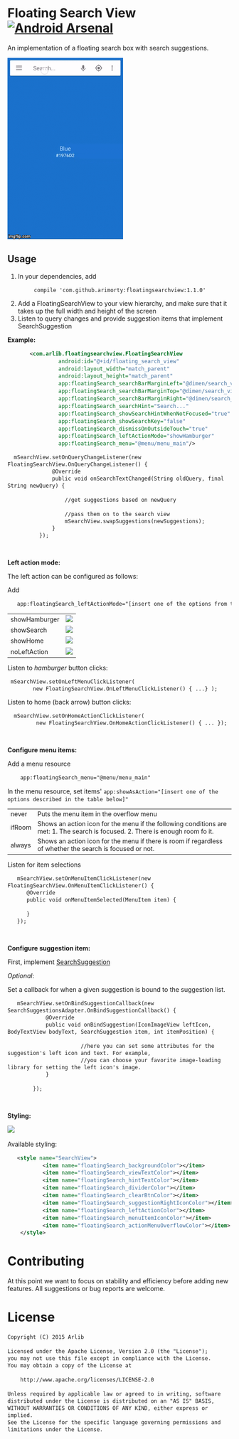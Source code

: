 Floating Search View [![Android Arsenal](https://img.shields.io/badge/Android%20Arsenal-Floating%20Search%20View-green.svg?style=true)](https://android-arsenal.com/details/1/2842)
=============

An implementation of a floating search box with search suggestions.

![Alt text](/images/vf353.gif)

Usage
-----

1. In your dependencies, add
    ```
         compile 'com.github.arimorty:floatingsearchview:1.1.0'
    ```
2. Add a FloatingSearchView to your view hierarchy, and make sure that it takes
   up the full width and height of the screen   
3. Listen to query changes and provide suggestion items that implement SearchSuggestion

**Example:**

```xml
       <com.arlib.floatingsearchview.FloatingSearchView
                android:id="@+id/floating_search_view"
                android:layout_width="match_parent"
                android:layout_height="match_parent"
                app:floatingSearch_searchBarMarginLeft="@dimen/search_view_inset"
                app:floatingSearch_searchBarMarginTop="@dimen/search_view_inset"
                app:floatingSearch_searchBarMarginRight="@dimen/search_view_inset"
                app:floatingSearch_searchHint="Search..."
                app:floatingSearch_showSearchHintWhenNotFocused="true"
                app:floatingSearch_showSearchKey="false"
                app:floatingSearch_dismissOnOutsideTouch="true"
                app:floatingSearch_leftActionMode="showHamburger"
                app:floatingSearch_menu="@menu/menu_main"/>
```

```
  mSearchView.setOnQueryChangeListener(new FloatingSearchView.OnQueryChangeListener() {
              @Override
              public void onSearchTextChanged(String oldQuery, final String newQuery) {

                  //get suggestions based on newQuery

                  //pass them on to the search view
                  mSearchView.swapSuggestions(newSuggestions);
              }
          });
```
<br/>

**Left action mode:**

The left action can be configured as follows:

Add 
```xml
   app:floatingSearch_leftActionMode="[insert one of the options from table below]"
```

<table>
    <tr>
        <td>showHamburger</td>
        <td><img src="https://github.com/arimorty/floatingsearchview/blob/develop/images/vf2oi.gif"/></td>       
    </tr>    
    <tr>
       <td>showSearch</td>
       <td><img src="https://github.com/arimorty/floatingsearchview/blob/develop/images/vf91i.gif"/></td>        
    <tr>
        <td>showHome</td>
        <td><img src="https://github.com/arimorty/floatingsearchview/blob/develop/images/vf9cp.gif"/></td>       
    </tr>   
    <tr>
        <td>noLeftAction</td>
        <td><img src="https://github.com/arimorty/floatingsearchview/blob/develop/images/vf2ii.gif"/></td>       
    </tr>
</table>

Listen to *hamburger* button clicks:
```
 mSearchView.setOnLeftMenuClickListener(
        new FloatingSearchView.OnLeftMenuClickListener() { ...} );          
```

Listen to home (back arrow) button clicks:
```
  mSearchView.setOnHomeActionClickListener(
         new FloatingSearchView.OnHomeActionClickListener() { ... });       
```

<br/>

**Configure menu items:**

Add a menu resource
```xml
    app:floatingSearch_menu="@menu/menu_main"
```

In the menu resource, set items' ```app:showAsAction="[insert one of the options described in the table below]"```

<table>
    <tr>
        <td>never</td>
        <td>Puts the menu item in the overflow menu</td>
    </tr>
    <tr>
       <td>ifRoom</td>
       <td>Shows an action icon for the menu if the following conditions are met:
       1. The search is focused.
       2. There is enough room fo it.
       </td>
    </tr>
    <tr>
        <td>always</td>
        <td>Shows an action icon for the menu if there is room if regardless of whether the search is focused or not.</td>
    </tr>   
</table>

Listen for item selections 
```  
   mSearchView.setOnMenuItemClickListener(new FloatingSearchView.OnMenuItemClickListener() {
      @Override
      public void onMenuItemSelected(MenuItem item) {                  
            
      }
   });
```

<br/>


**Configure suggestion item:**

First, implement [SearchSuggestion](https://github.com/arimorty/floatingsearchview/blob/master/library/src/main/java/com/arlib/floatingsearchview/suggestions/model/SearchSuggestion.java) 

*Optional*:

Set a callback for when a given suggestion is bound to the suggestion list.

``` 
   mSearchView.setOnBindSuggestionCallback(new SearchSuggestionsAdapter.OnBindSuggestionCallback() {
            @Override
            public void onBindSuggestion(IconImageView leftIcon, BodyTextView bodyText, SearchSuggestion item, int itemPosition) {

                       //here you can set some attributes for the suggestion's left icon and text. For example,
                       //you can choose your favorite image-loading library for setting the left icon's image. 
            }

        });
``` 

<br/>

**Styling:**

<img src="https://github.com/arimorty/floatingsearchview/blob/develop/images/device-2015-12-08-123103.png"/>


Available styling:

```xml
   <style name="SearchView">
           <item name="floatingSearch_backgroundColor"></item>
           <item name="floatingSearch_viewTextColor"></item>
           <item name="floatingSearch_hintTextColor"></item>
           <item name="floatingSearch_dividerColor"></item>
           <item name="floatingSearch_clearBtnColor"></item>
           <item name="floatingSearch_suggestionRightIconColor"></item>
           <item name="floatingSearch_leftActionColor"></item>
           <item name="floatingSearch_menuItemIconColor"></item>
           <item name="floatingSearch_actionMenuOverflowColor"></item>
    </style>
```


Contributing
============

At this point we want to focus on stability and efficiency before adding new features. All suggestions
or bug reports are welcome.

License
=======

    Copyright (C) 2015 Arlib

    Licensed under the Apache License, Version 2.0 (the "License");
    you may not use this file except in compliance with the License.
    You may obtain a copy of the License at

        http://www.apache.org/licenses/LICENSE-2.0

    Unless required by applicable law or agreed to in writing, software
    distributed under the License is distributed on an "AS IS" BASIS,
    WITHOUT WARRANTIES OR CONDITIONS OF ANY KIND, either express or implied.
    See the License for the specific language governing permissions and
    limitations under the License.
